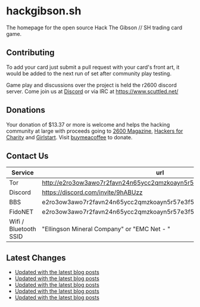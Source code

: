 # hackgibson.sh
The homepage for the open source Hack The Gibson // SH trading card game.


## Contributing

To add your card just submit a pull request with your card's front art, it would be added to the next run of set after community play testing.

Game play and discussions over the project is held the r2600 discord server. Come join us at [Discord](https://discord.com/invite/9hABUzz) or via IRC at https://www.scuttled.net/


## Donations

Your donation of $13.37 or more is welcome and helps the hacking community at large with proceeds going to [2600 Magazine](https://2600.com/), [Hackers for Charity](https://hackersforcharity.org) and [Girlstart](https://girlstart.org).  Visit [buymeacoffee](https://www.buymeacoffee.com/hackgibson.sh) to donate.


## Contact Us

Service | url
-|-
Tor | http://e2ro3ow3awo7r2favn24n65ycc2qmzkoayn5r57e3f56nvjwdcgg32ad.onion
Discord | https://discord.com/invite/9hABUzz
BBS | e2ro3ow3awo7r2favn24n65ycc2qmzkoayn5r57e3f56nvjwdcgg32ad.onion:23
FidoNET | e2ro3ow3awo7r2favn24n65ycc2qmzkoayn5r57e3f56nvjwdcgg32ad.onion:24554
Wifi / Bluetooth SSID | "Ellingson Mineral Company" or "EMC Net - <fidonet address>"

## Latest Changes
<!-- BLOG-POST-LIST:START -->
- [Updated with the latest blog posts](https://github.com/DFW2600/hackgibson.sh/commit/87191ebb5568b74af37e8b30ee1a09e17543de4f)
- [Updated with the latest blog posts](https://github.com/DFW2600/hackgibson.sh/commit/d8e9424d29b17c9b51eec2f749b5ae8dc3f60af4)
- [Updated with the latest blog posts](https://github.com/DFW2600/hackgibson.sh/commit/18ab6dc7fd3ffb26b9031789a72cc6049c7a2523)
- [Updated with the latest blog posts](https://github.com/DFW2600/hackgibson.sh/commit/4562909f8ccdfd521342c5d62e5e525d0d541fff)
- [Updated with the latest blog posts](https://github.com/DFW2600/hackgibson.sh/commit/fa642b68f35c66447446afd657527fa3f26b9f9e)
<!-- BLOG-POST-LIST:END -->
